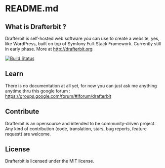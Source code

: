 # README.md

## What is Drafterbit ?

Drafterbit is self-hosted web software you can use to create a website, yes, like WordPress, built on top of Symfony Full-Stack Framework. Currently still in early phase. More at <http://drafterbit.org>

[![Build Status](https://travis-ci.org/drafterbit/drafterbit.svg)](https://travis-ci.org/drafterbit/drafterbit)

## Learn
There is no documentation at all yet, for now you can just ask me anything anytime thru this google forum : <https://groups.google.com/forum/#!forum/drafterbit>

## Contribute
Drafterbit is an opensource and intended to be community-driven project. Any kind of contribution (code, translation, stars, bug reports, feature request) are welcome.

## License
Drafterbit is licensed under the MIT license.


